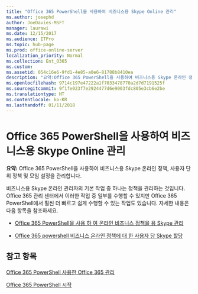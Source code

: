 ```yaml
---
title: "Office 365 PowerShell을 사용하여 비즈니스용 Skype Online 관리"
ms.author: josephd
author: JoeDavies-MSFT
manager: laurawi
ms.date: 12/15/2017
ms.audience: ITPro
ms.topic: hub-page
ms.prod: office-online-server
localization_priority: Normal
ms.collection: Ent_O365
ms.custom: 
ms.assetid: 054c16e6-9fd1-4e85-a0e6-81788b8410ea
description: "요약:Office 365 PowerShell을 사용하여 비즈니스용 Skype 온라인 정책, 사용자 단위 정책 및 모임 설정을 관리합니다."
ms.openlocfilehash: 9714c197e47222a1f7033478770a2d7d7191525f
ms.sourcegitcommit: 9f1fe023f7e2924477d6e9003fdc805e3cb6e2be
ms.translationtype: HT
ms.contentlocale: ko-KR
ms.lasthandoff: 01/11/2018
---
```

# <a name="manage-skype-for-business-online-with-office-365-powershell"></a>Office 365 PowerShell을 사용하여 비즈니스용 Skype Online 관리

 **요약:** Office 365 PowerShell을 사용하여 비즈니스용 Skype 온라인 정책, 사용자 단위 정책 및 모임 설정을 관리합니다.
  
비즈니스용 Skype 온라인 관리자의 기본 작업 중 하나는 정책을 관리하는 것입니다. Office 365 관리 센터에서 이러한 작업 중 일부를 수행할 수 있지만 Office 365 PowerShell에서 훨씬 더 빠르고 쉽게 수행할 수 있는 작업도 있습니다. 자세한 내용은 다음 항목을 참조하세요.
  
- [Office 365 PowerShell을 사용 하 여 온라인 비즈니스 정책을 용 Skype 관리](manage-skype-for-business-online-policies-with-office-365-powershell.md)
    
- [Office 365 powershell 비즈니스 온라인 정책에 대 한 사용자 당 Skype 할당](assign-per-user-skype-for-business-online-policies-with-office-365-powershell.md)
    
## <a name="see-also"></a>참고 항목

#### 

[Office 365 PowerShell 사용한 Office 365 관리](manage-office-365-with-office-365-powershell.md)
  
[Office 365 PowerShell 시작](getting-started-with-office-365-powershell.md)

